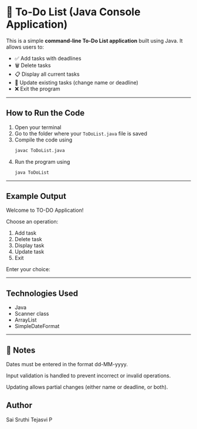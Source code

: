 # 📝 To-Do List (Java Console Application)

This is a simple **command-line To-Do List application** built using Java. It allows users to:

- ✅ Add tasks with deadlines
- 🗑️ Delete tasks
- 📋 Display all current tasks
- 🔁 Update existing tasks (change name or deadline)
- ❌ Exit the program

---

## How to Run the Code

1. Open your terminal
2. Go to the folder where your `ToDoList.java` file is saved
3. Compile the code using
   ```bash
   javac ToDoList.java
4. Run the program using
   ```bash
   java ToDoList

---

## Example Output

Welcome to TO-DO Application!

Choose an operation:

1. Add task
2. Delete task
3. Display task
4. Update task
5. Exit

Enter your choice:

---

## Technologies Used

- Java
- Scanner class
- ArrayList
- SimpleDateFormat

---

## 📌 Notes

Dates must be entered in the format dd-MM-yyyy.

Input validation is handled to prevent incorrect or invalid operations.

Updating allows partial changes (either name or deadline, or both).


## Author

Sai Sruthi Tejasvi P
